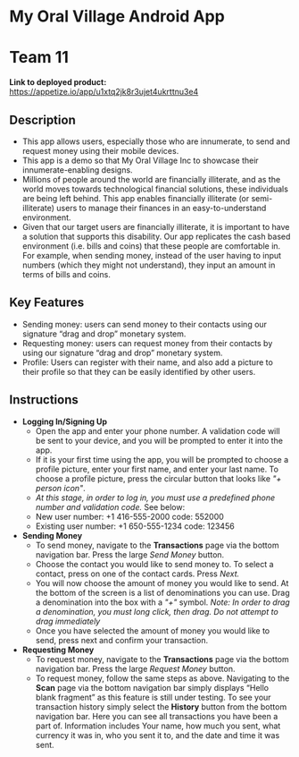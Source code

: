 # My Oral Village Android App
# Team 11

**Link to deployed product:** https://appetize.io/app/u1xtq2jk8r3ujet4ukrttnu3e4

## Description 
 * This app allows users, especially those who are innumerate, to send and request money using their mobile devices.
* This app is a demo so that My Oral Village Inc to showcase their innumerate-enabling designs.
 * Millions of people around the world are financially illiterate, and as the world moves towards technological financial solutions, these individuals are being left behind. This app enables financially illiterate (or semi-illiterate) users to manage their finances in an easy-to-understand environment.
 * Given that our target users are financially illiterate, it is important to have a solution that supports this disability. Our app replicates the cash based environment (i.e. bills and coins) that these people are comfortable in. For example, when sending money, instead of the user having to input numbers (which they might not understand), they input an amount in terms of bills and coins.

## Key Features
 * Sending money: users can send money to their contacts using our signature “drag and drop” monetary system.
* Requesting money: users can request money from their contacts by using our signature “drag and drop” monetary system.
* Profile: Users can register with their name, and also add a picture to their profile so that they can be easily identified by other users.

## Instructions
 * **Logging In/Signing Up**
   *  Open the app and enter your phone number. A validation code will be sent to your device, and you will be prompted to enter it into the app.
     * If it is your first time using the app, you will be prompted to choose a profile picture, enter your first name, and enter your last name. To choose a profile picture, press the circular button that looks like *"+ person icon"*.
   * *At this stage, in order to log in, you must use a predefined phone number and validation code.* See below:
   * New user number: +1 416-555-2000 code: 552000
   * Existing user number: +1 650-555-1234 code: 123456
 * **Sending Money**
   * To send money, navigate to the **Transactions** page via the bottom navigation bar. Press the large *Send Money* button.
   * Choose the contact you would like to send money to. To select a contact, press on one of the contact cards. Press *Next.*
   * You will now choose the amount of money you would like to send. At the bottom of the screen is a list of denominations you can use. Drag a denomination into the box with a *"+"* symbol. *Note: In order to drag a denomination, you must long click, then drag. Do not attempt to drag immediately*
   * Once you have selected the amount of money you would like to send, press next and confirm your transaction.
 * **Requesting Money**
   * To request money, navigate to the **Transactions** page via the bottom navigation bar. Press the large *Request Money* button.
   * To request money, follow the same steps as above.
  Navigating to the **Scan** page via the bottom navigation bar simply displays “Hello blank fragment” as this feature is still under testing.
  To see your transaction history simply select the **History** button from the bottom navigation bar. Here you can see all transactions you have been a part of. Information includes Your name, how much you sent, what currency it was in, who you sent it to, and the date and time it was sent.